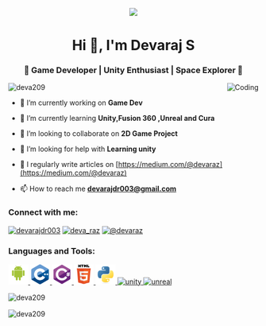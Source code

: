 <p align="center">
  <img src="steam-gif-03.gif"/>
</p>

<h1 align="center">Hi 👋, I'm Devaraj S</h1>
<h3 align="center">🚀 Game Developer | Unity Enthusiast | Space Explorer 🌌</h3>

<img align="right" alt="Coding"  src="https://media0.giphy.com/media/v1.Y2lkPTc5MGI3NjExN21ycDh0NWdxem01bmNtMnVwMjVxNm92Z3NyZXpvbnVmZm1mc2k1aCZlcD12MV9pbnRlcm5hbF9naWZfYnlfaWQmY3Q9Zw/Xc3R3j4KFMvH01ZWaJ/giphy.gif">

<p align="left"> <img src="https://komarev.com/ghpvc/?username=deva209&label=Profile%20views&color=0e75b6&style=flat" alt="deva209" /> </p>



- 🔭 I’m currently working on **Game Dev**

- 🌱 I’m currently learning **Unity,Fusion 360 ,Unreal and Cura**

- 👯 I’m looking to collaborate on **2D Game Project**

- 🤝 I’m looking for help with **Learning unity**

- 📝 I regularly write articles on [https://medium.com/@devaraz](https://medium.com/@devaraz)

- 📫 How to reach me **devarajdr003@gmail.com**

<h3 align="left">Connect with me:</h3>
<p align="left">
<a href="https://twitter.com/devarajdr003" target="blank"><img align="center" src="https://raw.githubusercontent.com/rahuldkjain/github-profile-readme-generator/master/src/images/icons/Social/twitter.svg" alt="devarajdr003" height="30" width="40" /></a>
<a href="https://instagram.com/deva_raz" target="blank"><img align="center" src="https://raw.githubusercontent.com/rahuldkjain/github-profile-readme-generator/master/src/images/icons/Social/instagram.svg" alt="deva_raz" height="30" width="40" /></a>
<a href="https://medium.com/@devaraz" target="blank"><img align="center" src="https://raw.githubusercontent.com/rahuldkjain/github-profile-readme-generator/master/src/images/icons/Social/medium.svg" alt="@devaraz" height="30" width="40" /></a>
</p>

<h3 align="left">Languages and Tools:</h3>
<p align="left"> <a href="https://developer.android.com" target="_blank" rel="noreferrer"> <img src="https://raw.githubusercontent.com/devicons/devicon/master/icons/android/android-original-wordmark.svg" alt="android" width="40" height="40"/> </a> <a href="https://www.w3schools.com/cpp/" target="_blank" rel="noreferrer"> <img src="https://raw.githubusercontent.com/devicons/devicon/master/icons/cplusplus/cplusplus-original.svg" alt="cplusplus" width="40" height="40"/> </a> <a href="https://www.w3schools.com/cs/" target="_blank" rel="noreferrer"> <img src="https://raw.githubusercontent.com/devicons/devicon/master/icons/csharp/csharp-original.svg" alt="csharp" width="40" height="40"/> </a> <a href="https://www.w3.org/html/" target="_blank" rel="noreferrer"> <img src="https://raw.githubusercontent.com/devicons/devicon/master/icons/html5/html5-original-wordmark.svg" alt="html5" width="40" height="40"/> </a> <a href="https://www.python.org" target="_blank" rel="noreferrer"> <img src="https://raw.githubusercontent.com/devicons/devicon/master/icons/python/python-original.svg" alt="python" width="40" height="40"/> </a> <a href="https://unity.com/" target="_blank" rel="noreferrer"> <img src="https://www.vectorlogo.zone/logos/unity3d/unity3d-icon.svg" alt="unity" width="40" height="40"/> </a> <a href="https://unrealengine.com/" target="_blank" rel="noreferrer"> <img src="https://raw.githubusercontent.com/kenangundogan/fontisto/036b7eca71aab1bef8e6a0518f7329f13ed62f6b/icons/svg/brand/unreal-engine.svg" alt="unreal" width="40" height="40"/> </a> </p>

<p><img align="center" src="https://github-readme-stats.vercel.app/api/top-langs?username=deva209&show_icons=true&locale=en&layout=compact" alt="deva209" /></p>

<p><img align="center" src="https://github-readme-streak-stats.herokuapp.com/?user=deva209&" alt="deva209" /></p>

